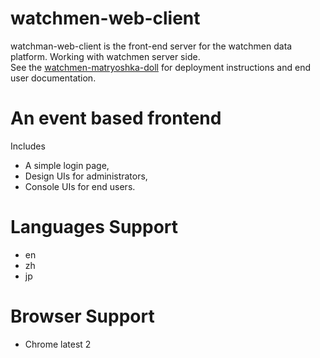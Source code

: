 # watchmen-web-client
watchman-web-client is the front-end server for the watchmen data platform. Working with watchmen server side.  
See the <a href="https://github.com/Indexical-Metrics-Measure-Advisory/watchmen-matryoshka-doll/">watchmen-matryoshka-doll</a> for deployment instructions and end user documentation.

# An event based frontend
Includes
- A simple login page,
- Design UIs for administrators,
- Console UIs for end users.

# Languages Support
- en
- zh
- jp

# Browser Support
- Chrome latest 2